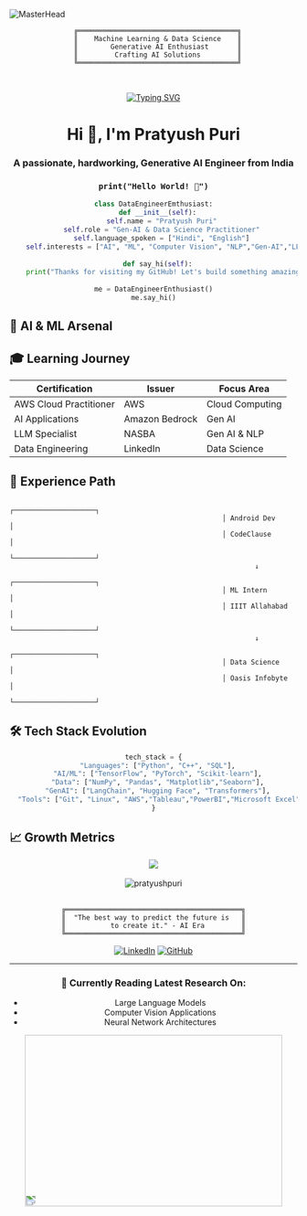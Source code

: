 <!--
<div align="center">
<img  src="scifibomb.gif" width="650" height="400">
</div>-->
![MasterHead](https://repository-images.githubusercontent.com/588181932/e36ec678-7984-4cdd-8e4c-a3932772ff8e)

<div align="center">
  
```ascii
  ╔═══════════════════════════════════════╗
  ║    Machine Learning & Data Science    ║
  ║        Generative AI Enthusiast       ║
  ║         Crafting AI Solutions         ║
  ╚═══════════════════════════════════════╝
```
<br>

  [![Typing SVG](https://readme-typing-svg.herokuapp.com?font=Fira+Code&size=32&pause=1500&color=00C2FF&center=true&vCenter=true&width=500&lines=Generative+AI+Developer;AI+%26+ML+Explorer;Data+Science+Enthusiast;Always+Learning)](https://git.io/typing-svg) 



</div>

<h1 align="center">Hi 👋, I'm Pratyush Puri</h1>
<h3 align="center">A passionate, hardworking, Generative AI Engineer from India</h3>

<div align="center">
  
### `print("Hello World! 👋")`
```python
class DataEngineerEmthusiast:
  def __init__(self):
    self.name = "Pratyush Puri"
    self.role = "Gen-AI & Data Science Practitioner"
    self.language_spoken = ["Hindi", "English"]
    self.interests = ["AI", "ML", "Computer Vision", "NLP","Gen-AI","LLM"]
                                                                      
  def say_hi(self):
    print("Thanks for visiting my GitHub! Let's build something amazing together!")
                      
me = DataEngineerEnthusiast()
me.say_hi()
```
</div>

## 🤖 AI & ML Arsenal



<!--<img align="right" alt="Coding" width="400" src="https://camo.githubusercontent.com/5ddf73ad3a205111cf8c686f687fc216c2946a75005718c8da5b837ad9de78c9/68747470733a2f2f7468756d62732e6766796361742e636f6d2f4576696c4e657874446576696c666973682d736d616c6c2e676966">-->

## 🎓 Learning Journey

<div align="center">

| Certification | Issuer | Focus Area |
|--------------|---------|------------|
| AWS Cloud Practitioner | AWS | Cloud Computing |
| AI Applications | Amazon Bedrock | Gen AI |
| LLM Specialist | NASBA | Gen AI & NLP |
| Data Engineering | LinkedIn | Data Science |

</div>


<!--- 🌱 I’m currently learning **LLM, Generative AI, Computer Vision**

- 👨‍💻 All of my projects are available at [https://www.linkedin.com/in/pratyush-puri/](https://www.linkedin.com/in/pratyush-puri/)

- 💬 Ask me about **Unreal Engine 5, Android, Machine Learning, Power BI, SQL**

- 📫 How to reach me **pratyushpuri17@gmail.com**-->


## 💼 Experience Path
```
                                                    ┌────────────────────┐
                                                    │ Android Dev        │
                                                    │ CodeClause         │
                                                    └────────────────────┘
                                                            ↓
                                                    ┌────────────────────┐
                                                    │ ML Intern          │
                                                    │ IIIT Allahabad     │
                                                    └────────────────────┘
                                                            ↓
                                                    ┌────────────────────┐
                                                    │ Data Science       │
                                                    │ Oasis Infobyte     │
                                                    └────────────────────┘

```
## 🛠 Tech Stack Evolution

<div align="center">

```python
tech_stack = {
  "Languages": ["Python", "C++", "SQL"],
  "AI/ML": ["TensorFlow", "PyTorch", "Scikit-learn"],
  "Data": ["NumPy", "Pandas", "Matplotlib","Seaborn"],
  "GenAI": ["LangChain", "Hugging Face", "Transformers"],
  "Tools": ["Git", "Linux", "AWS","Tableau","PowerBI","Microsoft Excel","Microsoft Access"]
}
```

</div>

## 📈 Growth Metrics

<div align="center">
  <img src="https://github-readme-stats.vercel.app/api?username=pratyushpuri&show_icons=true&theme=radical" />
</div> <br>
<div align="center">
  <center></center><img align="center" src="https://github-readme-stats.vercel.app/api/top-langs?username=pratyushpuri&show_icons=true&locale=en&layout=compact&theme=radical" alt="pratyushpuri" /></center>
</div>
<br>

<div align="center">

```ascii
╔═══════════════════════════════════════════╗
║  "The best way to predict the future is   ║
║           to create it." - AI Era         ║
╚═══════════════════════════════════════════╝
```

[![LinkedIn](https://img.shields.io/badge/LinkedIn-Connect-blue?style=for-the-badge&logo=linkedin)](https://www.linkedin.com/in/pratyushpuri/)
[![GitHub](https://img.shields.io/badge/GitHub-Follow-black?style=for-the-badge&logo=github)](https://github.com/PratyushPuri)

</div>

---
<div align="center">
  
### 🎯 Currently Reading Latest Research On:
- Large Language Models
- Computer Vision Applications
- Neural Network Architectures

</div>

<div align="center">
<img  src="loading.gif" width="450" height="300" style="transform: scaleY(-1);">
</div>

